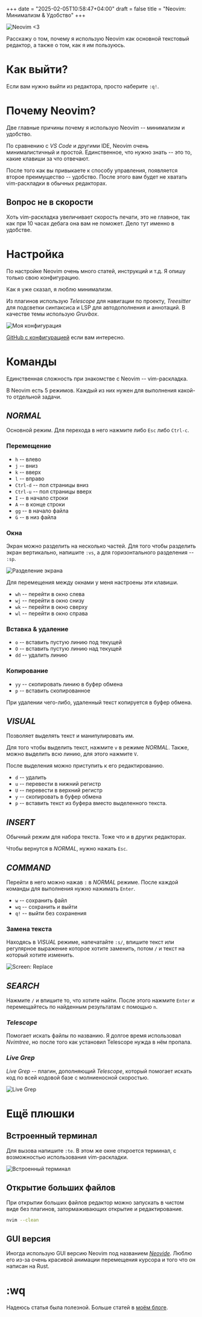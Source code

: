 +++
date = "2025-02-05T10:58:47+04:00"
draft = false
title = "Neovim: Минимализм & Удобство"
+++

![Neovim <3](/me/NeovimLove.png)

Расскажу о том, почему я использую Neovim как основной текстовый редактор, а также о том, как я им пользуюсь.

# Как выйти?

Если вам нужно выйти из редактора, просто наберите `:q!`.

# Почему Neovim?

Две главные причины почему я использую Neovim -- минимализм и удобство.

По сравнению с _VS Code_ и другими IDE, Neovim очень минималистичный и простой. Единственное, что нужно знать -- это то, какие клавиши за что отвечают.

После того как вы привыкаете к способу управления, появляется второе преимущество -- удобство. После этого вам будет не хватать vim-раскладки в обычных редакторах.

## Вопрос не в скорости

Хоть vim-раскладка увеличивает скорость печати, это не главное, так как при 10 часах дебага она вам не поможет. Дело тут именно в удобстве.

# Настройка

По настройке Neovim очень много статей, инструкций и т.д. Я опишу только свою конфигурацию.

Как я уже сказал, я люблю минимализм.

Из плагинов использую _Telescope_ для навигации по проекту, _Treesitter_ для подсветки синтаксиса и LSP для автодополнения и аннотаций. В качестве темы использую _Gruvbox_.

![Моя конфигурация](/me/NeovimConfig.png)

[GitHub с конфигурацией](https://github.com/georgiyozhegov/configuration/blob/master/nvim) если вам интересно.

# Команды

Единственная сложность при знакомстве с Neovim -- vim-раскладка.

В Neovim есть 5 режимов. Каждый из них нужен для выполнения какой-то отдельной задачи.

## _NORMAL_

Основной режим. Для перехода в него нажмите либо `Esc` либо `Ctrl-c`.

### Перемещение

- `h` -- влево
- `j` -- вниз
- `k` -- вверх
- `l` -- вправо
- `Ctrl-d` -- пол страницы вниз
- `Ctrl-u` -- пол страницы вверх
- `I` -- в начало строки
- `A` -- в конце строки
- `gg` -- в начало файла
- `G` -- в низ файла

### Окна

Экран можно разделить на несколько частей. Для того чтобы разделить экран вертикально, напишите `:vs`, а для горизонтального разделения -- `:sp`.

![Разделение экрана](/me/NeovimSplit.png)

Для перемещения между окнами у меня настроены эти клавиши.

- `wh` -- перейти в окно слева
- `wj` -- перейти в окно снизу
- `wk` -- перейти в окно сверху
- `wl` -- перейти в окно справа

### Вставка & удаление

- `o` -- вставить пустую линию под текущей
- `O` -- вставить пустую линию над текущей
- `dd` -- удалить линию

### Копирование

- `yy` -- скопировать линию в буфер обмена
- `p` -- вставить скопированное

При удалении чего-либо, удаленный текст копируется в буфер обмена.

## _VISUAL_

Позволяет выделять текст и манипулировать им.

Для того чтобы выделить текст, нажмите `v` в режиме _NORMAL_. Также, можно выделить всю линию, для этого нажмите `V`.

После выделения можно приступить к его редактированию.

- `d` -- удалить
- `u` -- перевести в нижний регистр
- `U` -- перевести в верхний регистр
- `y` -- скопировать в буфер обмена
- `p` -- вставить текст из буфера вместо выделенного текста.

## _INSERT_

Обычный режим для набора текста. Тоже что и в других редакторах.

Чтобы вернутся в _NORMAL_, нужно нажать `Esc`.

## _COMMAND_

Перейти в него можно нажав `:` в _NORMAL_ режиме. После каждой команды для выполнения нужно нажимать `Enter`.

- `w` -- сохранить файл
- `wq` -- сохранить и выйти
- `q!` -- выйти без сохранения

### Замена текста

Находясь в _VISUAL_ режиме, напечатайте `:s/`, впишите текст или регулярное выражение которое хотите заменить, потом `/` и текст на который хотите изменить.

![Screen: Replace](/me/NeovimReplace.png)

## _SEARCH_

Нажмите `/` и впишите то, что хотите найти. После этого нажмите `Enter` и перемещайтесь по найденным результатам с помощью `n`.

### _Telescope_

Помогает искать файлы по названию. Я долгое время использовал _Nvimtree_, но после того как установил Telescope нужда в нём пропала.

### _Live Grep_

_Live Grep_ -- плагин, дополняющий _Telescope_, который помогает искать код по всей кодовой базе с молниеносной скоростью.

![Live Grep](/me/NeovimLiveGrep.png)

# Ещё плюшки

## Встроенный терминал

Для вызова напишите `:te`. В этом же окне откроется терминал, с возможностью использования vim-раскладки.

![Встроенный терминал](/me/NeovimTerminal.png)

## Открытие больших файлов

При открытии больших файлов редактор можно запускать в чистом виде без плагинов, затормаживающих открытие и редактирование.

```sh
nvim --clean
```

## GUI версия

Иногда использую GUI версию Neovim под названием [_Neovide_](https://github.com/neovide/neovide). Люблю его из-за очень красивой анимации перемещения курсора и того что он написан на Rust.

# :wq

Надеюсь статья была полезной. Больше статей в [моём блоге](https://t.me/thegblog).
